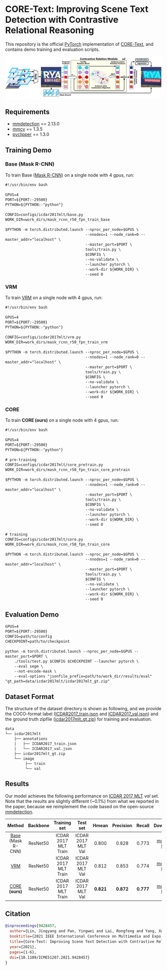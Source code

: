 # CORE-Text: Improving Scene Text Detection with Contrastive Relational Reasoning

This repository is the official [PyTorch](https://pytorch.org/) implementation of [CORE-Text](https://ieeexplore.ieee.org/abstract/document/9428457), and contains demo training and evaluation scripts.

![CORE-Text](resources/core_text.png)


## Requirements
- [mmdetection](https://github.com/open-mmlab/mmdetection) == 2.13.0
- [mmcv](https://github.com/open-mmlab/mmdetection) == 1.3.5
- [pyclipper](https://pypi.org/project/pyclipper/) == 1.3.0


## Training Demo

### Base (Mask R-CNN)
To train Base ([Mask R-CNN](https://arxiv.org/abs/1703.06870)) on a single node with 4 gpus, run:
```shell
#!/usr/bin/env bash

GPUS=4
PORT=${PORT:-29500}
PYTHON=${PYTHON:-"python"}

CONFIG=configs/icdar2017mlt/base.py
WORK_DIR=work_dirs/mask_rcnn_r50_fpn_train_base

$PYTHON -m torch.distributed.launch --nproc_per_node=$GPUS \
                                    --nnodes=1 --node_rank=0 --master_addr="localhost" \
                                    --master_port=$PORT \
                                    tools/train.py \
                                    $CONFIG \
                                    --no-validate \
                                    --launcher pytorch \
                                    --work-dir ${WORK_DIR} \
                                    --seed 0
```

### VRM
To train [VRM](https://arxiv.org/abs/1711.11575) on a single node with 4 gpus, run:
```shell
#!/usr/bin/env bash

GPUS=4
PORT=${PORT:-29500}
PYTHON=${PYTHON:-"python"}

CONFIG=configs/icdar2017mlt/vrm.py
WORK_DIR=work_dirs/mask_rcnn_r50_fpn_train_vrm

$PYTHON -m torch.distributed.launch --nproc_per_node=$GPUS \
                                    --nnodes=1 --node_rank=0 --master_addr="localhost" \
                                    --master_port=$PORT \
                                    tools/train.py \
                                    $CONFIG \
                                    --no-validate \
                                    --launcher pytorch \
                                    --work-dir ${WORK_DIR} \
                                    --seed 0
```


### CORE
To train **CORE (ours)** on a single node with 4 gpus, run:
```shell
#!/usr/bin/env bash

GPUS=4
PORT=${PORT:-29500}
PYTHON=${PYTHON:-"python"}

# pre-training
CONFIG=configs/icdar2017mlt/core_pretrain.py
WORK_DIR=work_dirs/mask_rcnn_r50_fpn_train_core_pretrain

$PYTHON -m torch.distributed.launch --nproc_per_node=$GPUS \
                                    --nnodes=1 --node_rank=0 --master_addr="localhost" \
                                    --master_port=$PORT \
                                    tools/train.py \
                                    $CONFIG \
                                    --no-validate \
                                    --launcher pytorch \
                                    --work-dir ${WORK_DIR} \
                                    --seed 0

# training
CONFIG=configs/icdar2017mlt/core.py
WORK_DIR=work_dirs/mask_rcnn_r50_fpn_train_core

$PYTHON -m torch.distributed.launch --nproc_per_node=$GPUS \
                                    --nnodes=1 --node_rank=0 --master_addr="localhost" \
                                    --master_port=$PORT \
                                    tools/train.py \
                                    $CONFIG \
                                    --no-validate \
                                    --launcher pytorch \
                                    --work-dir ${WORK_DIR} \
                                    --seed 0
```

## Evaluation Demo
```shell
GPUS=4
PORT=${PORT:-29500}
CONFIG=path/to/config
CHECKPOINT=path/to/checkpoint

python -m torch.distributed.launch --nproc_per_node=$GPUS --master_port=$PORT \
    ./tools/test.py $CONFIG $CHECKPOINT --launcher pytorch \
    --eval segm \
    --not-encode-mask \
    --eval-options "jsonfile_prefix=path/to/work_dir/results/eval" "gt_path=data/icdar2017mlt/icdar2017mlt_gt.zip"
```

## Dataset Format
The structure of the dataset directory is shown as following, and we provide the COCO-format label ([ICDAR2017_train.json](https://www.dropbox.com/s/p4tysnxdy4570pg/ICDAR2017_train.json?dl=0)
 and [ICDAR2017_val.json](https://www.dropbox.com/s/f357jtm650tob7z/ICDAR2017_val.json?dl=0)) and the ground truth zipfile ([icdar2017mlt_gt.zip](https://www.dropbox.com/s/j0bhdmzrvmsfnr4/icdar2017mlt_gt.zip?dl=0)) for training and evaluation.
```shell
data
└── icdar2017mlt
    ├── annotations
    |   ├── ICDAR2017_train.json
    |   └── ICDAR2017_val.json
    ├── icdar2017mlt_gt.zip
    └── image
         ├── train
         └── val

```

## Results
Our model achieves the following performance on [ICDAR 2017 MLT](https://vision.cornell.edu/se3/wp-content/uploads/2019/01/ICDAR2017b.pdf) *val* set. Note that the results are slightly different (~0.1%) from what we reported in the paper, because we reimplement the code based on the open-source [mmdetection](https://github.com/open-mmlab/mmdetection).


|                        Method                      | Backbone |      Training set     |      Test set      |   Hmean   | Precision |   Recall  |                                                                                                     Download                                                         |
| :------------------------------------------------: | :------: | :-------------------: | :----------------: | :-------: | :-------: | :-------: | :------------------------------------------------------------------------------------------------------------------------------------------------------------------: |
| [Base](/configs/icdar2017mlt/base.py) (Mask R-CNN) | ResNet50 |  ICDAR 2017 MLT Train | ICDAR 2017 MLT Val |   0.800   |   0.828   |   0.773   |     [model](https://www.dropbox.com/s/ktthj4jzj5zrlth/base-af44a5a3.pth?dl=0) &#124; [log](https://www.dropbox.com/s/sgfdwjmacwgy1y7/base-af44a5a3.log.json?dl=0)    |
| [VRM](/configs/icdar2017mlt/vrm.py)                | ResNet50 |  ICDAR 2017 MLT Train | ICDAR 2017 MLT Val |   0.812   |   0.853   |   0.774   |     [model](https://www.dropbox.com/s/m3w6a61r2rqzdvl/vrm-2d0d97a8.pth?dl=0)  &#124; [log](https://www.dropbox.com/s/iooi1v6cd6gkn2w/vrm-2d0d97a8.log.json?dl=0)     |
| [CORE](/configs/icdar2017mlt/core.py) **(ours)**   | ResNet50 |  ICDAR 2017 MLT Train | ICDAR 2017 MLT Val | **0.821** | **0.872** | **0.777** |     [model](https://www.dropbox.com/s/1vaocayq9lof2w7/core-094f4428.pth?dl=0) &#124; [log](https://www.dropbox.com/s/vdbf33623dafj84/core-094f4428.log.json?dl=0)    |

## Citation
```bibtex
@inproceedings{9428457,
  author={Lin, Jingyang and Pan, Yingwei and Lai, Rongfeng and Yang, Xuehang and Chao, Hongyang and Yao, Ting},
  booktitle={2021 IEEE International Conference on Multimedia and Expo (ICME)},
  title={Core-Text: Improving Scene Text Detection with Contrastive Relational Reasoning},
  year={2021},
  pages={1-6},
  doi={10.1109/ICME51207.2021.9428457}
}
```